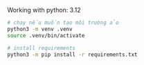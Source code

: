 Working with python: 3.12

```bash
# chạy nếu muốn tạo môi trường ảo
python3 -m venv .venv
source .venv/bin/activate
```

```bash
# install requirements
python3 -m pip install -r requirements.txt
```